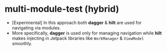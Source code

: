 # multi-module-test (hybrid)

- [Experimental] In this approach both **dagger** & **hilt** are used for navigating via modules.
- More specifically, **dagger** is used only for managing navigation while **hilt** makes injecting in Jetpack libraries like `WorkManager` & `ViewModel` smoothly.
